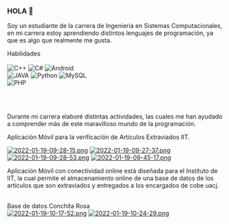 ### HOLA 👋

Soy un estudiante de la carrera de Ingeniería en Sistemas Computacionales, en mi carrera estoy aprendiendo distintos lenguajes de programación, ya que es algo que realmente me gusta.

Habilidades</br></br>
![C++](https://img.shields.io/badge/C++-3DDC84?style=for-the-badge&logo=C++&logoColor=white&labelColor=101010)
![C#](https://img.shields.io/badge/CSharp-3DDC84?style=for-the-badge&logo=CSharp&logoColor=white&labelColor=101010)
![Android](https://img.shields.io/badge/Android-3DDC84?style=for-the-badge&logo=android&logoColor=white&labelColor=101010)</br>
![JAVA](https://img.shields.io/badge/JAVA-3DDC84?style=for-the-badge&logo=JAVA&logoColor=white&labelColor=101010)
![Python](https://img.shields.io/badge/Python-3DDC84?style=for-the-badge&logo=Python&logoColor=white&labelColor=101010)
![MySQL](https://img.shields.io/badge/MySQL-3DDC84?style=for-the-badge&logo=MySQL&logoColor=white&labelColor=101010)</br>
![PHP](https://img.shields.io/badge/PHP-3DDC84?style=for-the-badge&logo=PHP&logoColor=white&labelColor=101010)

</br></br>


Durante mi carrera elaboré distintas actividades, las cuales me han ayudado a comprender más de este maravilloso mundo de la programación.</br>

Aplicación Móvil para la verificación de Artículos Extraviados IIT.</br>

[![2022-01-19-09-28-15.png](https://i.postimg.cc/43dZ6F6w/2022-01-19-09-28-15.png)](https://postimg.cc/dhzzv6ST)
[![2022-01-19-09-27-37.png](https://i.postimg.cc/yY4ZL0r0/2022-01-19-09-27-37.png)](https://postimg.cc/w32MvRzB)
[![2022-01-19-09-28-53.png](https://i.postimg.cc/wBZv7dCD/2022-01-19-09-28-53.png)](https://postimg.cc/mc3R5K2r)
[![2022-01-19-09-45-17.png](https://i.postimg.cc/C5QY6Cwk/2022-01-19-09-45-17.png)](https://postimg.cc/jnPGD7wS)

Aplicación Móvil con conectividad online está diseñada para el Instituto de IIT, la cual permite el almacenamiento online de una base de datos de los artículos que son extraviados y entregados a los encargados de cobe uacj.</br></br>

Base de datos Conchita Rosa</br>
[![2022-01-19-10-17-52.png](https://i.postimg.cc/nrdxXyrv/2022-01-19-10-17-52.png)](https://postimg.cc/GTsVNSk2)
[![2022-01-19-10-24-29.png](https://i.postimg.cc/KjsY6kPS/2022-01-19-10-24-29.png)](https://postimg.cc/p5zx8dcq)
<!--
**Lacp18/Lacp18** is a ✨ _special_ ✨ repository because its `README.md` (this file) appears on your GitHub profile.

Here are some ideas to get you started:

- 🔭 I’m currently working on ...
- 🌱 I’m currently learning ...
- 👯 I’m looking to collaborate on ...
- 🤔 I’m looking for help with ...
- 💬 Ask me about ...
- 📫 How to reach me: ...
- 😄 Pronouns: ...
- ⚡ Fun fact: ...
-->
